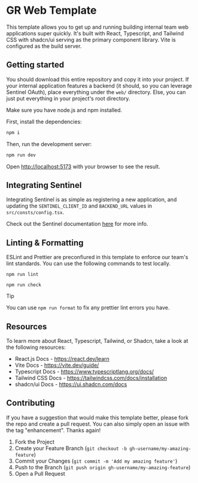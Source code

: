 # GR Web Template

This template allows you to get up and running building internal team web applications super quickly. It's built with React, Typescript, and Tailwind CSS with shadcn/ui serving as the primary component library. Vite is configured as the build server.

## Getting started

You should download this entire repository and copy it into your project. If your internal application features a backend (it should, so you can leverage Sentinel OAuth), place everything under the `web/` directory. Else, you can just put everything in your project's root directory.

Make sure you have node.js and npm installed.

First, install the dependencies:

```bash
npm i
```

Then, run the development server:

```bash
npm run dev
```

Open [http://localhost:5173](http://localhost:5173) with your browser to see the result.

## Integrating Sentinel

Integrating Sentinel is as simple as registering a new application, and updating the `SENTINEL_CLIENT_ID` and `BACKEND_URL` values in `src/consts/config.tsx`.

Check out the Sentinel documentation [here](https://wiki.gauchoracing.com/books/sentinel) for more info.

## Linting & Formatting

ESLint and Prettier are preconfiured in this template to enforce our team's lint standards. You can use the following commands to test locally.

```
npm run lint

npm run check
```

> [!TIP]
> You can use `npm run format` to fix any prettier lint errors you have.

## Resources

To learn more about React, Typescript, Tailwind, or Shadcn, take a look at the following resources:

- React.js Docs - https://react.dev/learn
- Vite Docs - https://vite.dev/guide/
- Typescript Docs - https://www.typescriptlang.org/docs/
- Tailwind CSS Docs - https://tailwindcss.com/docs/installation
- shadcn/ui Docs - https://ui.shadcn.com/docs

## Contributing

If you have a suggestion that would make this template better, please fork the repo and create a pull request. You can also simply open an issue with the tag "enhancement". Thanks again!

1. Fork the Project
2. Create your Feature Branch (`git checkout -b gh-username/my-amazing-feature`)
3. Commit your Changes (`git commit -m 'Add my amazing feature'`)
4. Push to the Branch (`git push origin gh-username/my-amazing-feature`)
5. Open a Pull Request

